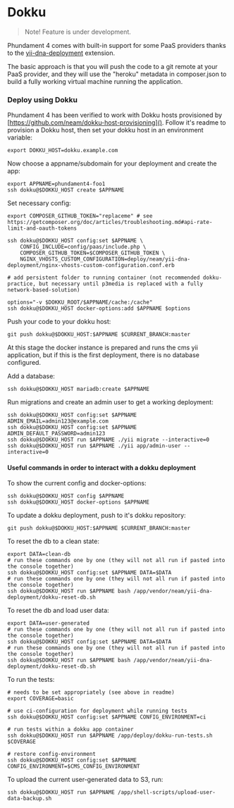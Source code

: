 Dokku
======

> Note! Feature is under development.

Phundament 4 comes with built-in support for some PaaS providers thanks to the [yii-dna-deployment](https://github.com/neam/yii-dna-deployment) extension.

The basic approach is that you will push the code to a git remote at your PaaS provider, and they will use the "heroku" metadata in composer.json to build a fully working virtual machine running the application.

### Deploy using Dokku

Phundament 4 has been verified to work with Dokku hosts provisioned by [https://github.com/neam/dokku-host-provisioning](). Follow it's readme to provision a Dokku host, then set your dokku host in an environment variable:

    export DOKKU_HOST=dokku.example.com

Now choose a appname/subdomain for your deployment and create the app:

    export APPNAME=phundament4-foo1
    ssh dokku@$DOKKU_HOST create $APPNAME

Set necessary config:

    export COMPOSER_GITHUB_TOKEN="replaceme" # see https://getcomposer.org/doc/articles/troubleshooting.md#api-rate-limit-and-oauth-tokens

    ssh dokku@$DOKKU_HOST config:set $APPNAME \
        CONFIG_INCLUDE=config/paas/include.php \
        COMPOSER_GITHUB_TOKEN=$COMPOSER_GITHUB_TOKEN \
        NGINX_VHOSTS_CUSTOM_CONFIGURATION=deploy/neam/yii-dna-deployment/nginx-vhosts-custom-configuration.conf.erb

    # add persistent folder to running container (not recommended dokku-practice, but necessary until p3media is replaced with a fully network-based-solution)

    options="-v $DOKKU_ROOT/$APPNAME/cache:/cache"
    ssh dokku@$DOKKU_HOST docker-options:add $APPNAME $options

Push your code to your dokku host:

    git push dokku@$DOKKU_HOST:$APPNAME $CURRENT_BRANCH:master

At this stage the docker instance is prepared and runs the cms yii application, but if this is the first deployment, there is no database configured.

Add a database:

    ssh dokku@$DOKKU_HOST mariadb:create $APPNAME

Run migrations and create an admin user to get a working deployment:

    ssh dokku@$DOKKU_HOST config:set $APPNAME ADMIN_EMAIL=admin123@example.com
    ssh dokku@$DOKKU_HOST config:set $APPNAME ADMIN_DEFAULT_PASSWORD=admin123
    ssh dokku@$DOKKU_HOST run $APPNAME ./yii migrate --interactive=0
    ssh dokku@$DOKKU_HOST run $APPNAME ./yii app/admin-user --interactive=0

#### Useful commands in order to interact with a dokku deployment

To show the current config and docker-options:

    ssh dokku@$DOKKU_HOST config $APPNAME
    ssh dokku@$DOKKU_HOST docker-options $APPNAME

To update a dokku deployment, push to it's dokku repository:

    git push dokku@$DOKKU_HOST:$APPNAME $CURRENT_BRANCH:master

To reset the db to a clean state:

    export DATA=clean-db
    # run these commands one by one (they will not all run if pasted into the console together)
    ssh dokku@$DOKKU_HOST config:set $APPNAME DATA=$DATA
    # run these commands one by one (they will not all run if pasted into the console together)
    ssh dokku@$DOKKU_HOST run $APPNAME bash /app/vendor/neam/yii-dna-deployment/dokku-reset-db.sh

To reset the db and load user data:

    export DATA=user-generated
    # run these commands one by one (they will not all run if pasted into the console together)
    ssh dokku@$DOKKU_HOST config:set $APPNAME DATA=$DATA
    # run these commands one by one (they will not all run if pasted into the console together)
    ssh dokku@$DOKKU_HOST run $APPNAME bash /app/vendor/neam/yii-dna-deployment/dokku-reset-db.sh

To run the tests:

    # needs to be set appropriately (see above in readme)
    export COVERAGE=basic

    # use ci-configuration for deployment while running tests
    ssh dokku@$DOKKU_HOST config:set $APPNAME CONFIG_ENVIRONMENT=ci

    # run tests within a dokku app container
    ssh dokku@$DOKKU_HOST run $APPNAME /app/deploy/dokku-run-tests.sh $COVERAGE

    # restore config-environment
    ssh dokku@$DOKKU_HOST config:set $APPNAME CONFIG_ENVIRONMENT=$CMS_CONFIG_ENVIRONMENT

To upload the current user-generated data to S3, run:

    ssh dokku@$DOKKU_HOST run $APPNAME /app/shell-scripts/upload-user-data-backup.sh